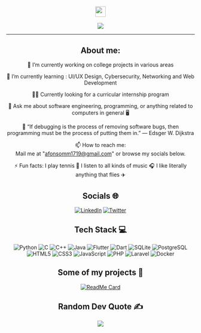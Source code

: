 <!--
**afonsom1719/afonsom1719** is a ✨ _special_ ✨ repository because its `README.md` (this file) appears on your GitHub profile.

Here are some ideas to get you started:

- 🔭 I’m currently working on ...
- 🌱 I’m currently learning ...
- 👯 I’m looking to collaborate on ...
- 🤔 I’m looking for help with ...
- 💬 Ask me about ...
- 📫 How to reach me: ...
- 😄 Pronouns: ...
- ⚡ Fun fact: ...
-->



<h3 align="center">
  <img src="https://media.giphy.com/media/hvRJCLFzcasrR4ia7z/giphy.gif" width="28">
</h3>
<p align="center">
  <a href="https://github.com/CodeWhiteWeb/CodeWhiteWeb"><img src="https://readme-typing-svg.herokuapp.com?color=%2336BCF7&center=true&vCenter=true&lines=Hi+%2C+welcome+to+my+Github+page;I+am+Afonso;I+am+an+Engineering+student+%3C3"></a>
</p>

---
<div align="center">
  
## About me:
🔭 I’m currently working on college projects in various areas
  
🌱 I’m currently learning : UI/UX Design, Cybersecurity, Networking and Web Development

  👨‍💻 Currently looking for a curricular internship program

  💬 Ask me about software engineering, programming, or anything related to computers in general 🖥️
  
  🧠 “If debugging is the process of removing software bugs, then programming must be the process of putting them in.” ― Edsger W. Dijkstra

  📫 How to reach me:  
  Mail me at "afonsomm1719@gmail.com" or browse my socials below.

 ⚡ Fun facts: 
  I play tennis 🎾
  I listen to all kinds of music 🎧
  I like literally anything that flies ✈️ 

## Socials 🌐

[![LinkedIn](https://img.shields.io/badge/LinkedIn-0077B5?style=for-the-badge&logo=linkedin&logoColor=white)](https://www.linkedin.com/in/afonso-martins-) 
[![Twitter](https://img.shields.io/badge/Twitter-1DA1F2?style=for-the-badge&logo=twitter&logoColor=white)](https://twitter.com)

## Tech Stack 💻 
  
![Python](https://img.shields.io/badge/Python-14354C?style=for-the-badge&logo=python&logoColor=white) 
![C](https://img.shields.io/badge/C-00599C?style=for-the-badge&logo=c&logoColor=white) 
![C++](https://img.shields.io/badge/C%2B%2B-00599C?style=for-the-badge&logo=c%2B%2B&logoColor=white) 
![Java](https://img.shields.io/badge/Java-ED8B00?style=for-the-badge&logo=java&logoColor=white) 
![Flutter](https://img.shields.io/badge/Flutter-02569B?style=for-the-badge&logo=flutter&logoColor=white)
![Dart](https://img.shields.io/badge/Dart-0175C2?style=for-the-badge&logo=dart&logoColor=white)
![SQLite](https://img.shields.io/badge/SQLite-07405E?style=for-the-badge&logo=sqlite&logoColor=white) 
![PostgreSQL](https://img.shields.io/badge/PostgreSQL-316192?style=for-the-badge&logo=postgresql&logoColor=white) 
![HTML5](https://img.shields.io/badge/HTML5-E34F26?style=for-the-badge&logo=html5&logoColor=white) 
![CSS3](https://img.shields.io/badge/CSS3-1572B6?style=for-the-badge&logo=css3&logoColor=white) 
![JavaScript](https://img.shields.io/badge/JavaScript-323330?style=for-the-badge&logo=javascript&logoColor=F7DF1E) 
![PHP](https://img.shields.io/badge/PHP-777BB4?style=for-the-badge&logo=php&logoColor=white) 
![Laravel](https://img.shields.io/badge/Laravel-FF2D20?style=for-the-badge&logo=laravel&logoColor=white)
![Docker](https://img.shields.io/badge/docker-%230db7ed.svg?style=for-the-badge&logo=docker&logoColor=white)
  
## Some of my projects 📁
  
[![ReadMe Card](https://github-readme-stats.vercel.app/api/pin/?username=afonsom1719&repo=PokerBomb)](https://github.com/afonsom1719/PokerBomb)

## Random Dev Quote ✍️
![](https://quotes-github-readme.vercel.app/api?type=horizontal&theme=merko)
</div>

